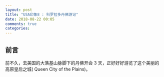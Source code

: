 ```yaml
---
layout: post
title: "USA印象8 : 科罗拉多丹佛游记"
date: 2018-08-22 00:05
comments: true
categories: 
---
```


## 前言

前不久，去美国的大落基山脉脚下的丹佛开会 3 天，正好好好游览了这个美丽的高原皇后之城( Queen City of the Plains)。

<!--more-->

